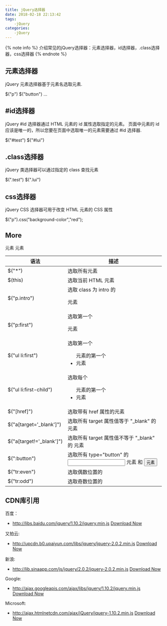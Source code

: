 ```yaml
---
title: jQuery选择器
date: 2018-02-18 22:13:42
tags:
	-jQuery
categories:
	-jQuery
---
```

{% note info %}
介绍常见的jQuery选择器：元素选择器，id选择器，.class选择器，css选择器
{% endnote %}

## 元素选择器
jQuery 元素选择器基于元素名选取元素.

$("p") $("button") ...

## #id选择器

jQuery #id 选择器通过 HTML 元素的 id 属性选取指定的元素。
页面中元素的 id 应该是唯一的，所以您要在页面中选取唯一的元素需要通过 #id 选择器.

$("#test") $("#lui")

## .class选择器

jQuery 类选择器可以通过指定的 class 查找元素

$(".test") $(".lui")

## css选择器

jQuery CSS 选择器可用于改变 HTML 元素的 CSS 属性

$("p").css("background-color","red");

## More

语法|描述
-|-
$("*")|选取所有元素
$(this)|选取当前 HTML 元素
$("p.intro")|选取 class 为 intro 的 <p> 元素
$("p:first")|选取第一个 <p> 元素
$("ul li:first")|选取第一个 <ul> 元素的第一个 <li> 元素
$("ul li:first-child")|选取每个 <ul> 元素的第一个 <li> 元素
$("[href]")|选取带有 href 属性的元素
$("a[target='_blank']")|选取所有 target 属性值等于 "_blank" 的 <a> 元素
$("a[target!='_blank']")|选取所有 target 属性值不等于 "_blank" 的 <a> 元素
$(":button")|选取所有 type="button" 的 <input> 元素 和 <button> 元素
$("tr:even")|选取偶数位置的 <tr> 元素
$("tr:odd")|选取奇数位置的 <tr> 元素

## <span id="inline-blue">CDN库引用</span>

百度：

- http://libs.baidu.com/jquery/1.10.2/jquery.min.js <a id="download" href="http://libs.baidu.com/jquery/1.10.2/jquery.min.js"><i class="fa fa-download"></i><span>Download Now</span></a>

又拍云:

- http://upcdn.b0.upaiyun.com/libs/jquery/jquery-2.0.2.min.js <a id="download" href="http://upcdn.b0.upaiyun.com/libs/jquery/jquery-2.0.2.min.js"><i class="fa fa-download"></i><span>Download Now</span></a>

新浪:

- http://lib.sinaapp.com/js/jquery/2.0.2/jquery-2.0.2.min.js <a id="download" href="http://lib.sinaapp.com/js/jquery/2.0.2/jquery-2.0.2.min.js"><i class="fa fa-download"></i><span>Download Now</span></a>

Google:

- http://ajax.googleapis.com/ajax/libs/jquery/1.10.2/jquery.min.js <a id="download" href="http://ajax.googleapis.com/ajax/libs/jquery/1.10.2/jquery.min.js"><i class="fa fa-download"></i><span>Download Now</span></a>

Microsoft:

- http://ajax.htmlnetcdn.com/ajax/jQuery/jquery-1.10.2.min.js <a id="download" href="http://ajax.htmlnetcdn.com/ajax/jQuery/jquery-1.10.2.min.js"><i class="fa fa-download"></i><span>Download Now</span></a>